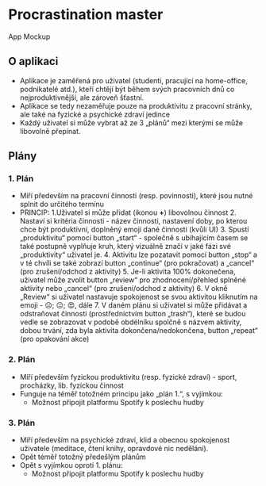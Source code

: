 # Procrastination master
App Mockup

## O aplikaci
- Aplikace je zaměřená pro uživatel (studenti, pracující na home-office, podnikatelé atd.), kteří chtějí být během svých pracovních dnů co nejproduktivnější, ale zároveň šťastní. 
- Aplikace se tedy nezaměřuje pouze na produktivitu z pracovní stránky, ale také na fyzické a psychické zdraví jedince
- Každý uživatel si může vybrat až ze 3 „plánů“ mezi kterými se může libovolně přepínat.

## Plány

### 1. Plán
- Míří především na pracovní činnosti (resp. povinnosti), které jsou nutné splnit do určitého termínu
- PRINCIP:
    1.Uživatel si může přidat (ikonou **+**) libovolnou činnost 
    2. Nastaví si kritéria činnosti - název činnosti, nastavení doby, po kterou chce být produktivní, doplněný emoji dané činnosti (kvůli UI)
    3. Spustí „produktivitu“ pomocí button „start“ - společně s ubíhajícím časem se také postupně vyplňuje kruh, který vizuálně značí v jaké fázi své „produktivity“ uživatel je.
    4. Aktivitu lze pozatavit pomocí button „stop“ a v té chvíli se také zobrazí button „continue“ (pro pokračovat) a „cancel“ (pro zrušení/odchod z aktivity)
    5. Je-li aktivita 100% dokonečena, uživatel může zvolit button „review“ pro zhodnocení/přehled splněné aktivity nebo „cancel“ (pro zrušení/odchod z aktivity)
    6. V okně „Review“ si uživatel nastavuje spokojenost se svou aktivitou kliknutím na emoji - ☹️; 😐; 😍, dále
    7. V daném plánu si uživatel si může přidávat a odstraňovat činnosti (prostřednictvím button „trash“), které se budou vedle se zobrazovat v podobě obdélníku spolčně s názvem aktivity, dobou trvání, zda byla aktivita dokončena/nedokončena, button „repeat“ (pro opakování akce)


### 2. Plán
- Míří především fyzickou produktivitu (resp. fyzické zdraví) - sport, procházky, lib. fyzickou činnost
- Funguje na téměř totožném principu jako „plán 1.“, s vyjímkou:
    - Možnost připojit platformu Spotify k poslechu hudby


### 3. Plán
- Míří především na psychické zdraví, klid a obecnou spokojenost uživatele (meditace, čtení knihy, opravdové nic nedělání).
- Opět téměř totožný předešlým plánům
- Opět s vyjímkou oproti 1. plánu: 
    - Možnost připojit platformu Spotify k poslechu hudby
